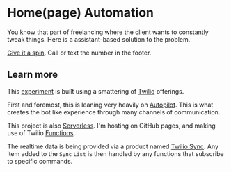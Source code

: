 # Home(page) Automation

You know that part of freelancing where the client wants to constantly tweak things. Here is a assistant-based solution to the problem.

[Give it a spin](https://craigsdennis.github.io/homepage-automation). Call or text the number in the footer.

## Learn more

This [experiment](https://craigsdennis.github.io/homepage-automation) is built using a smattering of [Twilio](https://twilio.com) offerings.

First and foremost, this is leaning very heavily on [Autopilot](https://twilio.com/autopilot). This is what creates the bot like experience through many channels of communication.

This project is also [Serverless](https://www.twilio.com/docs/glossary/what-is-serverless-architecture). I'm hosting on GitHub pages, and making use of Twilio [Functions](https://twilio.com/functions).

The realtime data is being provided via a product named [Twilio Sync](https://twilio.com/sync). Any item added to the `Sync` `List` is then handled by any functions that subscribe to specific commands.
